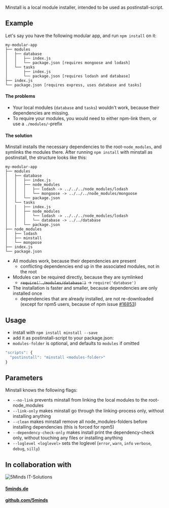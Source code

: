 Minstall is a local module installer, intended to be used as postinstall-script.

## Example
Let's say you have the following modular app, and run `npm install` on it:
```
my-modular-app
├── modules
│   ├── database
│   │   ├── index.js
│   │   └── package.json [requires mongoose and lodash]
│   └── tasks
│       ├── index.js
│       └── package.json [requires lodash and database]
├── index.js
└── package.json [requires express, uses database and tasks]
```

#### The problems
- Your local modules (`database` and `tasks`) wouldn't work, because their dependencies are missing.
- To require your modules, you would need to either npm-link them, or use a `./modules/`-prefix

#### The solution
Minstall installs the necessary dependencies to the root-`node_modules`, and symlinks the modules there.
After running `npm install` with minstall as postinstall, the structure looks like this:
```
my-modular-app
├── modules
│   ├── database
│   │   ├── index.js
│   │   ├── node_modules
│   │   │   ├── lodash -> ../../../node_modules/lodash
│   │   │   └── mongoose -> ../../../node_modules/mongoose
│   │   └── package.json
│   └── tasks
│   │   ├── index.js
│   │   ├── node_modules
│   │   │   └── lodash -> ../../../node_modules/lodash
│   │   │   └── database -> ../../database
│   │   └── package.json
├── node_modules
│   ├── lodash
│   ├── minstall
│   └── mongoose
├── index.js
└── package.json
```
- All modules work, because their dependencies are present
  - conflicting dependencies end up in the associated modules, not in the root
- Modules can be required directly, because they are symlinked
  - ~~`require('./modules/database')`~~ -> `require('database')`
- The installation is faster and smaller, because dependencies are only installed once
  - dependencies that are already installed, are not re-downloaded
    (except for npm5 users, because of npm issue [#16853](https://github.com/npm/npm/issues/16853))


## Usage
- install with `npm install minstall --save`
- add it as postinstall-script to your package.json:
- `modules-folder` is optional, and defaults to `modules` if omitted
```JavaScript
"scripts": {
  "postinstall": "minstall <modules-folder>"
}
```

## Parameters
Minstall knows the following flags:
- `--no-link` prevents minstall from linking the local modules to the root-node_modules
- `--link-only` makes minstall go through the linking-process only, without installing anything
- `--clean` makes minstall remove all node_modules-folders before installing dependencies (this is forced for npm5)
- `--dependency-check-only` makes install print the dependency-check only, without touching any files or installing anything
- `--loglevel <loglevel>` sets the loglevel (`error`, `warn`, `info` `verbose`, `debug`, `silly`)

## In collaboration with

![5Minds IT-Solutions](img/5minds_logo.png "5Minds IT-Solutions")

#### [5minds.de](https://5minds.de)

#### [github.com/5minds](https://github.com/5minds)
